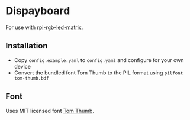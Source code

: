 Dispayboard
===========

For use with [rpi-rgb-led-matrix](https://github.com/hzeller/rpi-rgb-led-matrix/).

Installation
------------

* Copy `config.example.yaml` to `config.yaml` and configure for your own device
* Convert the bundled font Tom Thumb to the PIL format using `pilfont tom-thumb.bdf`

Font
-----

Uses MIT licensed font [Tom Thumb](https://robey.lag.net/2010/01/23/tiny-monospace-font.html).
